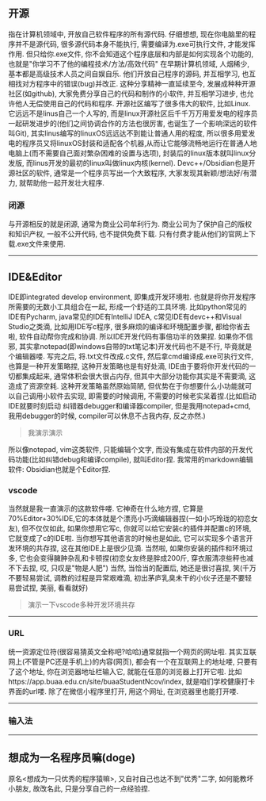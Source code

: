 ## 开源
指在计算机领域中, 开放自己软件程序的所有源代码. 仔细想想, 现在你电脑里的程序并不是源代码, 很多源代码本身不能执行, 需要编译为.exe可执行文件, 才能发挥作用. 但只给你.exe文件, 你不会知道这个程序底层和内部是如何实现各个功能的, 也就是"你学习不了他的编程技术/方法/高效代码"
在早期计算机领域, 人烟稀少, 基本都是高级技术人员之间自娱自乐. 他们开放自己程序的源码, 并互相学习, 也互相找对方程序中的错误(bug)并改正. 这种分享精神一直延续至今, 发展成种种开源社区(如github), 大家免费分享自己的代码和制作的小软件, 并互相学习进步, 也允许他人无偿使用自己的代码和程序. 
开源社区编写了很多伟大的软件, 比如Linux. 它远远不是linus自己一个人写的, 而是linux开源社区后千千万万用爱发电的程序员一起研发进步的(他们之间协调合作的方法也很厉害, 也诞生了一个影响深远的软件叫Git), 其实linus编写的linuxOS远远达不到能让普通人用的程度, 所以很多用爱发电的程序员又将linuxOS封装和适配各个机器,从而让它能够流畅地运行在普通人地电脑上(而不需要自己面对繁杂困难的设置与选项), 封装后的linux版本就叫linux分发版, 而linus开发的最初的linux叫做linux内核(kernel). Devc++/Obsidian也是开源社区的软件, 通常是一个程序员写出一个大致程序, 大家发现其新颖/想法好/有潜力, 就帮助他一起开发壮大程序. 

### 闭源
与开源相反的就是闭源, 通常为商业公司牟利行为. 商业公司为了保护自己的版权和知识产权, 一般不公开代码, 也不提供免费下载. 只有付费才能从他们的官网上下载.exe文件来使用.

***

## IDE&Editor
IDE即integrated develop environment, 即集成开发环境啦. 也就是将你开发程序所需要的无数小工具组合在一起, 形成一个舒适的工具环境. 比如python常见的IDE有Pycharm, java常见的IDE有IntelliJ IDEA, c常见IDE有devc++和Visual Studio之类滴, 比如用IDE写c程序, 很多麻烦的编译和环境配置步骤, 都给你省去啦, 软件自动帮你完成和协调. 所以IDE开发代码有事倍功半的效果捏.
如果你不信邪, 其实拿notepad(即windows自带的txt笔记本)开发代码也不是不行, 毕竟就是个编辑器喽. 写完之后, 将.txt文件改成.c文件, 然后拿cmd编译成.exe可执行文件, 也算是一种开发策略捏, 这种开发策略也是有好处滴, IDE由于要将你开发代码的一切都集成起来, 通常体积会很大很占内存, 但其中大部分功能你其实是不需要滴, 这造成了资源空耗. 这种开发策略虽然原始简陋, 但优势在于你想要什么小功能就可以自己调用小软件去实现, 即需要的时候调用, 不需要的时候老实呆着捏.(比如启动IDE就要时刻启动 纠错器debugger和编译器compiler, 但是我用notepad+cmd, 我用debugger的时候, compiler可以休息不占我内存, 反之亦然.)
> 我演示演示

所以像notepad, vim这类软件, 只能编辑个文字, 而没有集成在软件内部的开发代码功能(比如纠错debug和编译compile), 就叫Editor捏. 我常用的markdown编辑软件: Obsidian也就是个Editor捏. 

### vscode
当然就是我一直演示的这款软件喽. 
它神奇在什么地方捏, 它算是70%Editor+30%IDE,它的本体就是个漂亮小巧滴编辑器捏(一如小巧玲珑的初恋女友), 但不仅仅如此, 如果你想用它写c, 你就可以给它安装c的插件并配置c的环境, 它就变成了c的IDE啦. 当你想写其他语言的时候也是如此, 它可以实现多个语言开发环境的共存捏, 这在其他IDE上是很少见滴. 当然啦, 如果你安装的插件和环境过多, 它也会变得臃肿杂乱和卡顿捏(初恋女友终是胖成200斤, 穿衣服清凉些秤也减不下去捏, 哎, 只叹是"物是人肥") 当然, 当恰当的配置后, 她还是很讨喜捏, 笑(千万不要轻易尝试, 调教的过程是异常艰难滴, 初出茅庐乳臭未干的小伙子还是不要轻易尝试捏, 美丽, 看看就好)
> 演示一下vscode多种开发环境共存
***
### URL
统一资源定位符(很容易猜英文全称吧?哈哈)通常就指一个网页的网址啦. 其实互联网上(不管是PC还是手机上)的内容(网页), 都会有一个在互联网上的地址喽, 只要有了这个地址, 你在浏览器地址栏输入它, 就能在任意的浏览器上打开它啦.
比如https://app.buaa.edu.cn/site/buaaStudentNcov/index, 就是咱们学校健康打卡界面的url喽. 除了在微信小程序里打开, 用这个网址, 在浏览器里也能打开喽.
***
### 输入法

***
## 想成为一名程序员嘛(doge)
原名<想成为一只优秀的程序猿嘛>, 又自衬自己也达不到"优秀"二字, 如何能教坏小朋友, 故改名此, 只是分享自己的一点经验捏.
